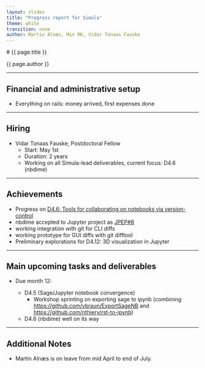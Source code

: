 ```yaml
---
layout: slides
title: "Progress report for Simula"
theme: white
transition: none
author: Martin Alnæs, Min RK, Vidar Tonaas Fauske
---
```


<section data-markdown data-separator="^---\n" data-separator-vertical="^--\n">
# {{ page.title }}

{{ page.author }}

---

## Financial and administrative setup

- Everything on rails: money arrived, first expenses done

---
## Hiring

-   Vidar Tonaas Fauske, Postdoctoral Fellow
    - Start: May 1st
    - Duration: 2 years
    - Working on all Simula-lead deliverables, current focus: D4.6 (nbdime)

---
## Achievements

-   Progress on [D4.6: Tools for collaborating on notebooks via version-control](https://github.com/OpenDreamKit/OpenDreamKit/issues/95)
  - nbdime accepted to Jupyter project as [JPEP#8](https://github.com/jupyter/enhancement-proposals/pull/8)
  - working integration with git for CLI diffs
  - working prototype for GUI diffs with git difftool
- Preliminary explorations for D4.12: 3D visualization in Jupyter

---
## Main upcoming tasks and deliverables

-   Due month 12:

    - D4.5 (Sage/Jupyter notebook convergence)
      - Workshop sprinting on exporting sage to ipynb (combining https://github.com/vbraun/ExportSageNB and https://github.com/nthiery/rst-to-ipynb)
    - D4.6 (nbdime) well on its way


---
## Additional Notes

- Martin Alnæs is on leave from mid April to end of July.

</section>
